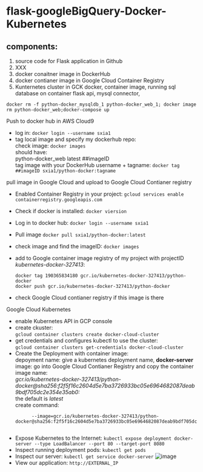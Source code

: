 # flask-googleBigQuery-Docker-Kubernetes
## components:
1. source code for Flask application in Github
2. XXX 
3. docker conaitner image in DockerHub
4. docker contianer image in Google Cloud Container Registry
5. Kunternetes cluster in GCK
docker, container image, running sql database on container flask api, mysql connector, 

```docker rm -f python-docker_mysqldb_1 python-docker_web_1; docker image rm python-docker_web;docker-compose up```

Push to docker hub in AWS Cloud9
- log in: ```docker login --username sxia1```
- tag local image and specify my dockerhub repo: <br>
    check image: ```docker images```  <br>
    should have:  <br>
    python-docker_web   latest  ##imageID <br>
    tag image with your DockerHub username + tagname:
    ```docker tag ##imageID sxia1/python-docker:tagname```

pull image in Google Cloud and upload to Google Cloud Contianer registry
- Enabled Container Registry in your project:
  ```gcloud services enable containerregistry.googleapis.com```
- Check if docker is installed: ```docker viersion```
- Log in to docker hub:
  ```docker login --username sxia1```
- Pull image ```docker pull sxia1/python-docker:latest```
- check image and find the imageID:
  ```docker images```
- add to Google container image registry of my project with projectID  _kubernetes-docker-327413_:

    ```docker tag 190365834180 gcr.io/kubernetes-docker-327413/python-docker```<br>
    ```docker push gcr.io/kubernetes-docker-327413/python-docker```
 - check Google Cloud contianer registry if this image is there


Google Cloud Kubernetes
 - enable Kubernetes API in GCP console 
 - create ckuster:<br>
    ```gcloud container clusters create docker-cloud-cluster```
 - get credentials and configures kubectl to use the cluster:<br>
    ```gcloud container clusters get-credentials docker-cloud-cluster```
 - Create the Deployment with container image:<br>
    depoyment name: give a kubernetes deployment name, **docker-server**<br>
    image: go into Google Cloud Contianer Registry and copy the container image name: <br>
              _gcr.io/kubernetes-docker-327413/python-docker@sha256:f2f5f16c2604d5e7ba3726933bc05e6964682087deab9bdf705dc2e354e35ab0:<tagname>_<br>
              the default <tagname> is _latest_<br>
    create command:<br>
    ```kubectl create deployment docker-server \
          --image=gcr.io/kubernetes-docker-327413/python-docker@sha256:f2f5f16c2604d5e7ba3726933bc05e6964682087deab9bdf705dc2e354e35ab0```
  
- Expose Kubernetes to the Internet:
  ```kubectl expose deployment docker-server --type LoadBalancer --port 80 --target-port 8080```
- Inspect running deployment pods: ```kubectl get pods``` <br>
- Inspect our server: ```kubectl get service docker-server```
  ![image](https://user-images.githubusercontent.com/39500675/135134418-0b26b3f7-d9ce-4cc2-b790-81b5c6b322ce.png)
- View our application:  ```http://EXTERNAL_IP```

 

